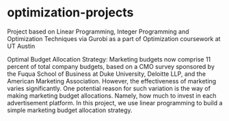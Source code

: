 # optimization-projects
Project based on Linear Programming, Integer Programming and Optimization Techniques via Gurobi as a part of Optimization coursework at UT Austin

Optimal Budget Allocation Strategy: Marketing budgets now comprise 11 percent of total company budgets, based on a CMO survey sponsored by the Fuqua School of Business at Duke University, Deloitte LLP, and the American Marketing Association. However, the effectiveness of marketing varies significantly. One potential reason for such variation is the way of making marketing budget allocations. Namely, how much to invest in each advertisement platform. In this project, we use linear programming to build a simple marketing budget allocation strategy.
